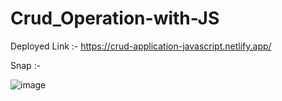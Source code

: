 # Crud_Operation-with-JS
Deployed Link :- https://crud-application-javascript.netlify.app/

Snap :- 

![image](https://user-images.githubusercontent.com/75311454/215291966-e3196d7b-4d1f-4b4a-982d-502ed7993d44.png)


